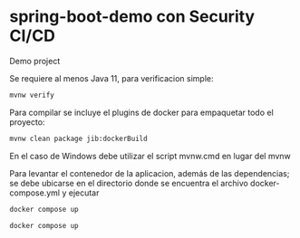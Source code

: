 # spring-boot-demo con Security CI/CD
Demo project

Se requiere al menos Java 11, para verificacion simple:

```bash
mvnw verify
```

Para compilar se incluye el plugins de docker para empaquetar todo el proyecto:

```bash
mvnw clean package jib:dockerBuild
```

En el caso de Windows debe utilizar el script mvnw.cmd en lugar del mvnw

Para levantar el contenedor de la aplicacion, además de las dependencias; se debe ubicarse en el directorio donde se encuentra el archivo docker-compose.yml y ejecutar

```bash
docker compose up
```

```solución
docker compose up
```
